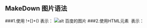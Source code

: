 ## MakeDown 图片语法

###1.使用 !+[]+() 表示：
![alt 百度的图片](https://www.baidu.com/s?wd=%E4%BB%8A%E6%97%A5%E6%96%B0%E9%B2%9C%E4%BA%8B&tn=SE_Pclogo_6ysd4c7a&sa=ire_dl_gh_logo&rsv_dl=igh_logo_pc "百度的图片")
###2.使用HTML元素 <img /> 表示：

